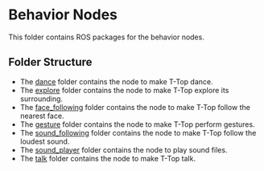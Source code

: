 # Behavior Nodes
This folder contains ROS packages for the behavior nodes.

## Folder Structure
- The [dance](dance) folder contains the node to make T-Top dance.
- The [explore](explore) folder contains the node to make T-Top explore its surrounding.
- The [face_following](face_following) folder contains the node to make T-Top follow the nearest face.
- The [gesture](gesture) folder contains the node to make T-Top perform gestures.
- The [sound_following](sound_following) folder contains the node to make T-Top follow the loudest sound.
- The [sound_player](sound_player) folder contains the node to play sound files.
- The [talk](dance) folder contains the node to make T-Top talk.
